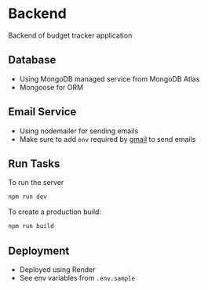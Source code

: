 # Backend

Backend of budget tracker application

## Database

- Using MongoDB managed service from MongoDB Atlas
- Mongoose for ORM

## Email Service

- Using nodemailer for sending emails
- Make sure to add `env` required by [gmail](https://www.nodemailer.com/usage/using-gmail/) to send emails

## Run Tasks

To run the server

```sh
npm run dev
```

To create a production build:

```sh
npm run build
```

## Deployment

- Deployed using Render
- See env variables from `.env.sample`
